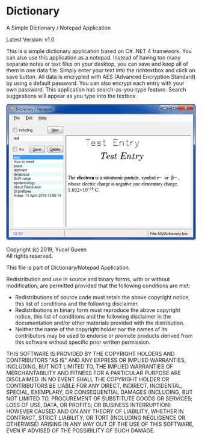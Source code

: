 # Dictionary
A Simple Dictionary / Notepad Application

Latest Version: v1.0

This is a simple dictionary application based on C# .NET 4 framework. You can also use this application as a notepad.
Instead of having too many separate notes or text files on your desktop, you can save and keep all of them in one data file.
Simply enter your text into the richtextbox and click on save button.
All data is encrypted with AES (Advanced Encryption Standard) by using a default password.
You can also encrypt each entry with your own password.
This application has search-as-you-type feature. Search suggestions will appear as you type into the textbox.

![Scrn-1.png](https://raw.githubusercontent.com/ygvn/Dictionary/master/Scrn-1.png)     


Copyright (c) 2019, Yucel Guven   
All rights reserved.

This file is part of Dictionary/Notepad Application.

Redistribution and use in source and binary forms, with or without
modification, are permitted provided that the following conditions are met:

 * Redistributions of source code must retain the above copyright notice, this
   list of conditions and the following disclaimer.
 * Redistributions in binary form must reproduce the above copyright notice,
   this list of conditions and the following disclaimer in the documentation
   and/or other materials provided with the distribution.
 * Neither the name of the copyright holder nor the names of its
   contributors may be used to endorse or promote products derived from
   this software without specific prior written permission.

THIS SOFTWARE IS PROVIDED BY THE COPYRIGHT HOLDERS AND CONTRIBUTORS "AS IS"
AND ANY EXPRESS OR IMPLIED WARRANTIES, INCLUDING, BUT NOT LIMITED TO, THE
IMPLIED WARRANTIES OF MERCHANTABILITY AND FITNESS FOR A PARTICULAR PURPOSE ARE
DISCLAIMED. IN NO EVENT SHALL THE COPYRIGHT HOLDER OR CONTRIBUTORS BE LIABLE
FOR ANY DIRECT, INDIRECT, INCIDENTAL, SPECIAL, EXEMPLARY, OR CONSEQUENTIAL
DAMAGES (INCLUDING, BUT NOT LIMITED TO, PROCUREMENT OF SUBSTITUTE GOODS OR
SERVICES; LOSS OF USE, DATA, OR PROFITS; OR BUSINESS INTERRUPTION) HOWEVER
CAUSED AND ON ANY THEORY OF LIABILITY, WHETHER IN CONTRACT, STRICT LIABILITY,
OR TORT (INCLUDING NEGLIGENCE OR OTHERWISE) ARISING IN ANY WAY OUT OF THE USE
OF THIS SOFTWARE, EVEN IF ADVISED OF THE POSSIBILITY OF SUCH DAMAGE.
